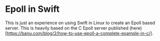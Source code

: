 Epoll in Swift
==============

This is just an experience on using Swift in Linux to create an Epoll based server.
This is heavily based on the C Epoll server published (here)[https://banu.com/blog/2/how-to-use-epoll-a-complete-example-in-c/].
